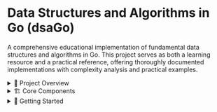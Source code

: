 # Data Structures and Algorithms in Go (dsaGo)

A comprehensive educational implementation of fundamental data structures and algorithms in Go. This project serves as both a learning resource and a practical reference, offering thoroughly documented implementations with complexity analysis and practical examples.

<details>
<summary>🎯 Project Overview</summary>

We have created this repository to provide clear, educational implementations of core computer science concepts in Go. Every implementation includes detailed documentation that explains not just how the code works, but why specific design decisions were made.

Understanding data structures and algorithms is fundamental to computer science for several important reasons:

The project helps developers master efficient programming by providing:

- Deep understanding of algorithmic complexity and optimization
- Practical examples of solving complex programming challenges
- Interview preparation with real-world implementations
- Hands-on experience with fundamental CS concepts

Each implementation focuses on clarity and educational value while maintaining production-quality code standards.

</details>

<details>
<summary>🏗️ Core Components</summary>

Our implementations are organized into three main categories:

### Data Structures

Each data structure implementation includes complexity analysis, usage patterns, and practical applications.

#### Linked Lists

We provide both singly and doubly linked list implementations to demonstrate:

- Node-based data structure fundamentals
- Pointer manipulation in Go
- List traversal and modification algorithms
- Performance characteristics comparison with arrays

Complexity Analysis:

- Insertion: O(1) at head, O(n) at arbitrary position
- Deletion: O(1) with node reference, O(n) by value
- Search: O(n) linear time

#### Stack and Queue

Our implementations use slices to demonstrate:

- LIFO (Stack) and FIFO (Queue) principles
- Efficient memory management
- Common application patterns

Both structures maintain O(1) complexity for core operations:

- Push/Enqueue
- Pop/Dequeue
- Peek

#### Binary Search Trees

Our BST implementation showcases:

- Tree traversal algorithms (in-order, pre-order, post-order)
- Recursive problem-solving techniques
- Self-balancing mechanisms
- Efficient searching in ordered data sets

#### Hash Tables

The hash table implementation demonstrates:

- Sophisticated hash function design
- Multiple collision resolution strategies
- Dynamic resizing algorithms
- Space-time trade-off considerations

### Searching Algorithms

Both our searching implementations include detailed performance analysis and use case recommendations.

Linear Search:

- Implementation demonstrates the baseline searching algorithm
- Useful for small or unsorted datasets
- O(n) time complexity with in-depth analysis
- Best practices for sequential search implementation

Binary Search:

- Demonstrates divide-and-conquer methodology
- Requires sorted input with explanation of why
- O(log n) time complexity with proof
- Implementation includes robust error handling

### Sorting Algorithms

Each sorting algorithm includes:

- Complete complexity analysis for all cases
- Memory usage patterns and optimization
- Comparative analysis with other sorting methods
- Real-world application scenarios

</details>

<details>
<summary>🚀 Getting Started</summary>

### Prerequisites

Your development environment should have:

- Go 1.16 or higher (for modern language features)
- Make (optional, for build automation)
- Git (for version control)

### Installation

1. Clone the repository:

```bash
git clone https://github.com/yourusername/dsaGo.git
cd dsaGo
```

2. Initialize the module

```bash
make init
```

### Running the Examples

The project provides multiple ways to explore and understand the implementations. Each command is designed to showcase different aspects of the codebase:

1. Run all demonstrations:

```bash
make run
```

This will execute a comprehensive demonstration of all implemented algorithms and data structures, providing detailed output at each step.

2. Run a specific demonstration:

```bash
make run-sort    # Demonstrates all sorting algorithms
make run-search  # Demonstrates search implementations
make run-ds      # Showcases data structure operations
```

Each category-specific command provides focused demonstrations with detailed performance metrics and comparison data.

3. Build executables:

```bash
make build
```

Creates an optimized binary that you can distribute or run later.

4. Clean up build artifacts:

```bash
make clean
```

Removes generated files and binaries for a clean development environment.

### Understanding the Output

When running demonstrations, you'll see:

- Step-by-step execution explanations with detailed context
- Performance metrics for each operation, including time and space analysis
- Comparative analysis between different algorithmic approaches
- Visual representations of data structures where applicable
- Runtime complexity indicators at key points of execution

### Example Usage

Here's a typical workflow for exploring the implementations:

1. Start with a full demonstration to see all components in action:

```bash
make run
```

2. Explore specific algorithms of interest for deeper understanding:

```bash
make run-sort
```

3. Experiment with different input sizes to understand scaling:

```bash
make run-sort SIZE=1000
```

4. Generate comprehensive performance reports:

```bash
make benchmark
```

<details>
<summary>🔬 Implementation Deep Dives</summary>

Each implementation in this project is thoroughly documented to facilitate learning:

### Documentation Components

1. Conceptual Understanding:

   - Thorough documentation explaining core concepts
   - Historical context and algorithm evolution
   - Real-world applications and use cases
   - Trade-off analysis and decision guides

2. Technical Details:

   - Detailed code comments explaining implementation choices
   - Step-by-step breakdown of complex operations
   - Edge case handling and optimization notes
   - Memory management considerations

3. Performance Analysis:
   - Complete complexity analysis for all operations
   - Best/worst/average case scenarios
   - Space complexity considerations
   - Benchmarking results and comparisons

### Project Organization

Find detailed documentation in these key directories:

- `/dataStructures`: Core data structure implementations

  - Complete implementations of fundamental structures
  - Interface definitions and usage patterns
  - Comparative analysis between approaches

- `/searchAlgos`: Search algorithm implementations

  - Linear and binary search implementations
  - Performance optimization techniques
  - Use case recommendations

- `/sortingAlgos`: Sorting algorithm implementations

  - Multiple sorting strategy implementations
  - Comparison between approaches
  - Optimization techniques

- `/utils`: Utility functions and helpers
  - Common helper functions
  - Testing utilities
  - Benchmark tools
  </details>
